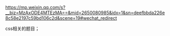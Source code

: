 https://mp.weixin.qq.com/s?__biz=MzAxODE4MTEzMA==&mid=2650080985&idx=1&sn=deefbbda226e8c58e2197c59bd106c2d&scene=19#wechat_redirect

css相关的题目；
